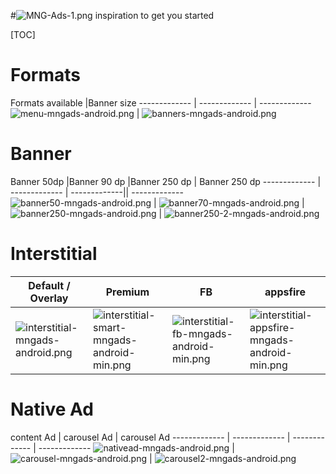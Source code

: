 #![MNG-Ads-1.png](https://bitbucket.org/repo/aen579/images/3739691856-MNG-Ads-1.png) inspiration to get you started

[TOC]

# Formats

Formats available  |Banner size
------------- | ------------- | -------------
![menu-mngads-android.png](https://bitbucket.org/repo/GyRXRR/images/3465861071-menu-mngads-android.png)  | ![banners-mngads-android.png](https://bitbucket.org/repo/GyRXRR/images/4126459319-banners-mngads-android.png) 

# Banner
Banner 50dp |Banner 90 dp  |Banner 250 dp | Banner 250 dp 
------------- | ------------- | -------------|| -------------
  ![banner50-mngads-android.png](https://bitbucket.org/repo/GyRXRR/images/1194827547-banner50-mngads-android.png) | ![banner70-mngads-android.png](https://bitbucket.org/repo/GyRXRR/images/3893489190-banner70-mngads-android.png) |![banner250-mngads-android.png](https://bitbucket.org/repo/GyRXRR/images/1076518202-banner250-mngads-android.png) | ![banner250-2-mngads-android.png](https://bitbucket.org/repo/GyRXRR/images/4163076468-banner250-2-mngads-android.png)

# Interstitial

Default / Overlay  | Premium | FB | appsfire
------------- | ------------- | ------------- | -------------
![interstitial-mngads-android.png](https://bitbucket.org/repo/GyRXRR/images/1962383760-interstitial-mngads-android.png) | ![interstitial-smart-mngads-android-min.png](https://bitbucket.org/repo/GyRXRR/images/3181263321-interstitial-smart-mngads-android-min.png)| ![interstitial-fb-mngads-android-min.png](https://bitbucket.org/repo/GyRXRR/images/1744611612-interstitial-fb-mngads-android-min.png) | ![interstitial-appsfire-mngads-android-min.png](https://bitbucket.org/repo/GyRXRR/images/1984529458-interstitial-appsfire-mngads-android-min.png)

# Native Ad

content Ad  | carousel Ad | carousel Ad
------------- | ------------- | -------------  | -------------
![nativead-mngads-android.png](https://bitbucket.org/repo/GyRXRR/images/4218122326-nativead-mngads-android.png)  | ![carousel-mngads-android.png](https://bitbucket.org/repo/GyRXRR/images/291661215-carousel-mngads-android.png) | ![carousel2-mngads-android.png](https://bitbucket.org/repo/GyRXRR/images/1055108893-carousel2-mngads-android.png)